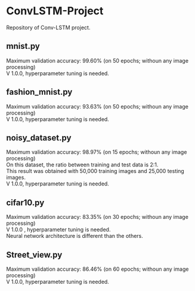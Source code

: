 # ConvLSTM-Project
Repository of Conv-LSTM project.

## mnist.py
Maximum validation accuracy: 99.60% (on 50 epochs; withoun any image processing)<br>
V 1.0.0, hyperparameter tuning is needed.

## fashion_mnist.py
Maximum validation accuracy: 93.63% (on 50 epochs; withoun any image processing)<br>
V 1.0.0, hyperparameter tuning is needed.

## noisy_dataset.py
Maximum validation accuracy: 98.97% (on 15 epochs; withoun any image processing)<br>
On this dataset, the ratio between training and test data is 2:1.<br>
This result was obtained with 50,000 training images and 25,000 testing images. <br>
V 1.0.0, hyperparameter tuning is needed.

## cifar10.py
Maximum validation accuracy: 83.35% (on 30 epochs; withoun any image processing) <br>
V 1.0.0 , hyperparameter tuning is needed.<br>
Neural network architecture is different than the others.

## Street_view.py
Maximum validation accuracy: 86.46% (on 60 epochs; withoun any image processing)<br>
V 1.0.0, hyperparameter tuning is needed.
